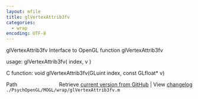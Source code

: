 ```yaml
---
layout: mfile
title: glVertexAttrib3fv
categories:
  - wrap
encoding: UTF-8
---
```


glVertexAttrib3fv  Interface to OpenGL function glVertexAttrib3fv  

usage:  glVertexAttrib3fv( index, v )  

C function:  void glVertexAttrib3fv(GLuint index, const GLfloat\* v)  


<div class="code_header" style="text-align:right;">
  <span style="float:left;">Path&nbsp;&nbsp;</span> <span class="counter">Retrieve <a href=
  "https://raw.github.com/Psychtoolbox-3/Psychtoolbox-3/beta/./PsychOpenGL/MOGL/wrap/glVertexAttrib3fv.m">current version from GitHub</a> | View <a href=
  "https://github.com/Psychtoolbox-3/Psychtoolbox-3/commits/beta/./PsychOpenGL/MOGL/wrap/glVertexAttrib3fv.m">changelog</a></span>
</div>
<div class="code">
  <code>./PsychOpenGL/MOGL/wrap/glVertexAttrib3fv.m</code>
</div>
